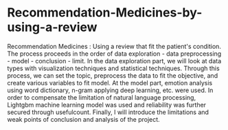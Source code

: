 # Recommendation-Medicines-by-using-a-review
 Recommendation Medicines : Using a review that fit the patient's condition. The process proceeds in the order of data exploration - data preprocessing - model - conclusion - limit. In the data exploration part, we will look at data types with visualization techniques and statistical techniques. Through this process, we can set the topic, preprocess the data to fit the objective, and create various variables to fit model. At the model part, emotion analysis using word dictionary, n-gram applying deep learning, etc. were used. In order to compensate the limitation of natural language processing, Lightgbm machine learning model was used and reliability was further secured through usefulcount. Finally, I will introduce the limitations and weak points of conclusion and analysis of the project.
